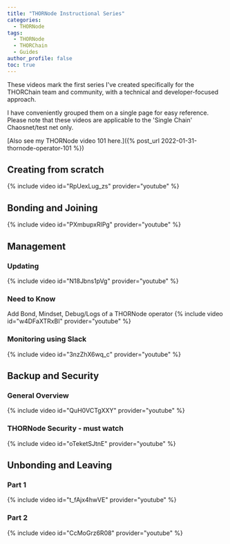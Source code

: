 ```yaml
---
title: "THORNode Instructional Series"
categories:
  - THORNode
tags:
  - THORNode
  - THORChain
  - Guides
author_profile: false
toc: true
---
```


These videos mark the first series I've created specifically for the THORChain team and community, with a technical and developer-focused approach. 

I have conveniently grouped them on a single page for easy reference. Please note that these videos are applicable to the 'Single Chain' Chaosnet/test net only.

[Also see my THORNode video 101 here.]({% post_url 2022-01-31-thornode-operator-101 %})

## Creating from scratch
{% include video id="RpUexLug_zs" provider="youtube" %}
## Bonding and Joining
{% include video id="PXmbupxRlPg" provider="youtube" %}

## Management
### Updating 
{% include video id="N18Jbns1pVg" provider="youtube" %}
### Need to Know
Add Bond, Mindset, Debug/Logs of a THORNode operator
{% include video id="w4DFaXTRxBI" provider="youtube" %}
### Monitoring using Slack
{% include video id="3nzZhX6wq_c" provider="youtube" %}

## Backup and Security
### General Overview
{% include video id="QuH0VCTgXXY" provider="youtube" %}
### THORNode Security - must watch
{% include video id="oTeketSJtnE" provider="youtube" %}

## Unbonding and Leaving
### Part 1
{% include video id="t_fAjx4hwVE" provider="youtube" %}
### Part 2
{% include video id="CcMoGrz6R08" provider="youtube" %}
